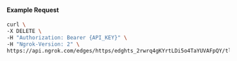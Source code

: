 <!-- Code generated for API Clients. DO NOT EDIT. -->

#### Example Request

```bash
curl \
-X DELETE \
-H "Authorization: Bearer {API_KEY}" \
-H "Ngrok-Version: 2" \
https://api.ngrok.com/edges/https/edghts_2rwrq4gKYrtLDi5o4TaYUVAFpQY/tls_termination
```
